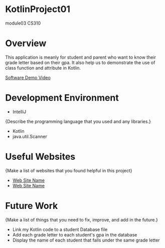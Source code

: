 # KotlinProject01
module03 CS310
# Overview

This application is meanly for student and parent 
who want to know their grade letter based on 
their gpa. It also help us to demonstrate the use of class 
function and attribute in Kotlin.


[Software Demo Video](https://youtu.be/XP0EljcvyZU)

# Development Environment
- IntelliJ


{Describe the programming language that you used and any libraries.}
- Kotlin
- java.util.Scanner

# Useful Websites

{Make a list of websites that you found helpful in this project}
* [Web Site Name](https://kotlinlang.org/e)
* [Web Site Name](https://www.programiz.com/kotlin-programming/class-objects)

# Future Work

{Make a list of things that you need to fix, improve, and add in the future.}
* Link my Kotlin code to a student Database file
* Add each grade letter to each student's gpa in the database
* Display the name of each student that falls under the same grade letter
